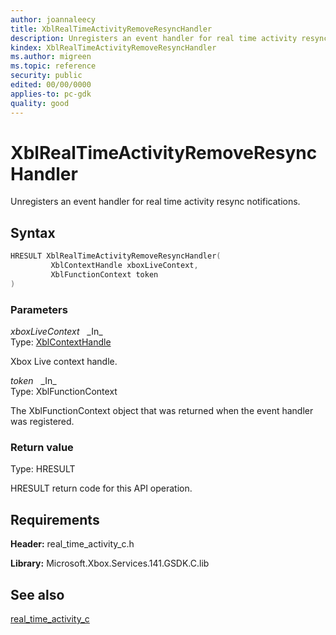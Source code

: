 ```yaml
---
author: joannaleecy
title: XblRealTimeActivityRemoveResyncHandler
description: Unregisters an event handler for real time activity resync notifications.
kindex: XblRealTimeActivityRemoveResyncHandler
ms.author: migreen
ms.topic: reference
security: public
edited: 00/00/0000
applies-to: pc-gdk
quality: good
---
```


# XblRealTimeActivityRemoveResyncHandler  

Unregisters an event handler for real time activity resync notifications.  

## Syntax  
  
```cpp
HRESULT XblRealTimeActivityRemoveResyncHandler(  
         XblContextHandle xboxLiveContext,  
         XblFunctionContext token  
)  
```  
  
### Parameters  
  
*xboxLiveContext* &nbsp;&nbsp;\_In\_  
Type: [XblContextHandle](../../types_c/handles/xblcontexthandle.md)  
  
Xbox Live context handle.  
  
*token* &nbsp;&nbsp;\_In\_  
Type: XblFunctionContext  
  
The XblFunctionContext object that was returned when the event handler was registered.  
  
  
### Return value  
Type: HRESULT
  
HRESULT return code for this API operation.
  
## Requirements  
  
**Header:** real_time_activity_c.h
  
**Library:** Microsoft.Xbox.Services.141.GSDK.C.lib
  
## See also  
[real_time_activity_c](../real_time_activity_c_members.md)  
  
  